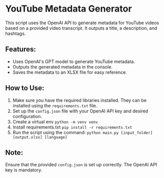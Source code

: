 
# YouTube Metadata Generator

This script uses the OpenAI API to generate metadata for YouTube videos based on a provided video transcript. It outputs a title, a description, and hashtags.

## Features:

- Uses OpenAI's GPT model to generate YouTube metadata.
- Outputs the generated metadata in the console.
- Saves the metadata to an XLSX file for easy reference.

## How to Use:

1. Make sure you have the required libraries installed. They can be installed using the `requirements.txt` file.
2. Set up the `config.json` file with your OpenAI API key and desired configuration.
3. Create a virtual env `python -m venv venv`
4. Install requirements.txt `pip install -r requirements.txt`
5. Run the script using the command: `python main.py [input_folder] [output.xlsx] [language]`

## Note:

Ensure that the provided `config.json` is set up correctly. The OpenAI API key is mandatory.
